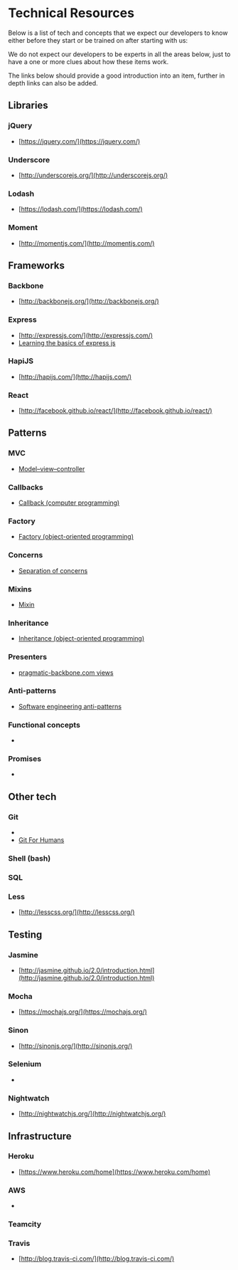 # Technical Resources

Below is a list of tech and concepts that we expect our developers to know either before they start or be trained on after starting with us:

We do not expect our developers to be experts in all the areas below, just to have a one or more clues about how these items work.

The links below should provide a good introduction into an item, further in depth links can also be added.

## Libraries

### jQuery

 * [https://jquery.com/](https://jquery.com/)

### Underscore

 * [http://underscorejs.org/](http://underscorejs.org/)

### Lodash

 * [https://lodash.com/](https://lodash.com/)

### Moment

 * [http://momentjs.com/](http://momentjs.com/)

## Frameworks

### Backbone

* [http://backbonejs.org/](http://backbonejs.org/)

### Express

* [http://expressjs.com/](http://expressjs.com/)
* [Learning the basics of express js](http://hungrygeek.holidayextras.co.uk/expressjs/2015/04/20/learning-the-basics-of-expressjs/)

### HapiJS

* [http://hapijs.com/](http://hapijs.com/)

### React

* [http://facebook.github.io/react/](http://facebook.github.io/react/)

## Patterns

### MVC

* [Model–view–controller](https://en.wikipedia.org/wiki/Model%E2%80%93view%E2%80%93controller)

### Callbacks

* [Callback (computer programming)](https://en.wikipedia.org/wiki/Callback_(computer_programming))

### Factory

* [Factory (object-oriented programming)](https://en.wikipedia.org/wiki/Factory_(object-oriented_programming))

### Concerns

* [Separation of concerns](https://en.wikipedia.org/wiki/Separation_of_concerns)

### Mixins

* [Mixin](https://en.wikipedia.org/wiki/Mixin)

### Inheritance

* [Inheritance (object-oriented programming)](https://en.wikipedia.org/wiki/Inheritance_(object-oriented_programming))

### Presenters

* [pragmatic-backbone.com views](http://pragmatic-backbone.com/views)

### Anti-patterns

* [Software engineering anti-patterns](https://en.wikipedia.org/wiki/Anti-pattern#Software_engineering)

### Functional concepts

* []()

### Promises

* []()

## Other tech

### Git

* []()
* [Git For Humans](https://speakerdeck.com/dancork/2015)

### Shell (bash)

### SQL

### Less

* [http://lesscss.org/](http://lesscss.org/)

## Testing

### Jasmine

* [http://jasmine.github.io/2.0/introduction.html](http://jasmine.github.io/2.0/introduction.html)

### Mocha

* [https://mochajs.org/](https://mochajs.org/)

### Sinon

* [http://sinonjs.org/](http://sinonjs.org/)

### Selenium

* []()

### Nightwatch

* [http://nightwatchjs.org/](http://nightwatchjs.org/)

## Infrastructure

### Heroku

* [https://www.heroku.com/home](https://www.heroku.com/home)

### AWS

* []()

### Teamcity

### Travis

* [http://blog.travis-ci.com/](http://blog.travis-ci.com/)
